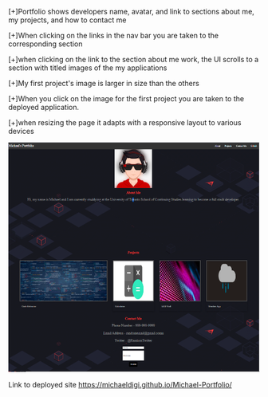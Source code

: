 [+]Portfolio shows developers name, avatar, and link to sections about me, my projects, and how to contact me

[+]When clicking on the links in the nav bar you are taken to the corresponding section 

[+]when clicking on the link to the section about me work, the UI scrolls to a section with titled images of the my applications

[+]My first project's image is larger in size than the others

[+]When you click on the image for the first project you are taken to the deployed application. 

[+]when resizing the page it adapts with a responsive layout to various devices

![Screenshot](assets/screenshot.png)


Link to deployed site
https://michaeldigi.github.io/Michael-Portfolio/
